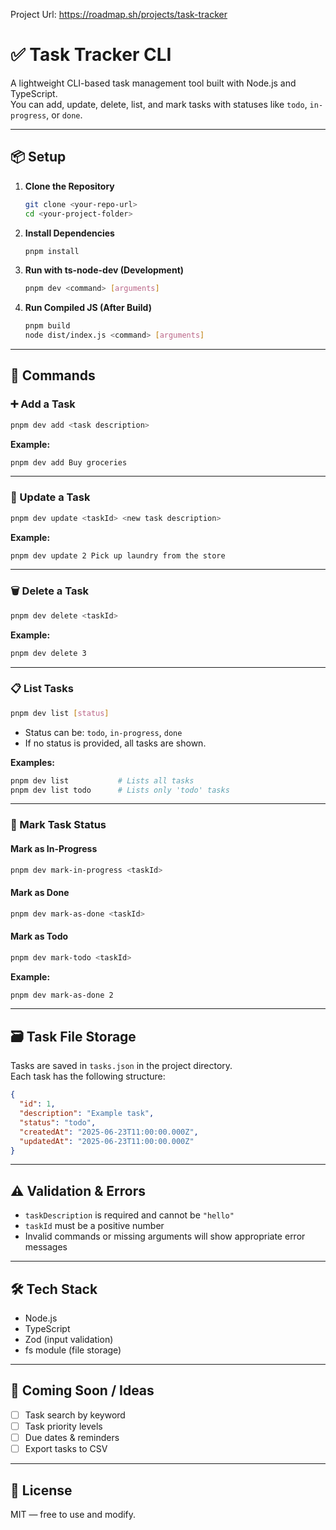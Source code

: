 Project Url: https://roadmap.sh/projects/task-tracker


# ✅ Task Tracker CLI

A lightweight CLI-based task management tool built with Node.js and TypeScript.  
You can add, update, delete, list, and mark tasks with statuses like `todo`, `in-progress`, or `done`.

---

## 📦 Setup

1. **Clone the Repository**

   ```bash
   git clone <your-repo-url>
   cd <your-project-folder>
   ```

2. **Install Dependencies**

   ```bash
   pnpm install
   ```

3. **Run with ts-node-dev (Development)**

   ```bash
   pnpm dev <command> [arguments]
   ```

4. **Run Compiled JS (After Build)**
   ```bash
   pnpm build
   node dist/index.js <command> [arguments]
   ```

---

## 🚀 Commands

### ➕ Add a Task

```bash
pnpm dev add <task description>
```

**Example:**

```bash
pnpm dev add Buy groceries
```

---

### 📝 Update a Task

```bash
pnpm dev update <taskId> <new task description>
```

**Example:**

```bash
pnpm dev update 2 Pick up laundry from the store
```

---

### 🗑️ Delete a Task

```bash
pnpm dev delete <taskId>
```

**Example:**

```bash
pnpm dev delete 3
```

---

### 📋 List Tasks

```bash
pnpm dev list [status]
```

- Status can be: `todo`, `in-progress`, `done`
- If no status is provided, all tasks are shown.

**Examples:**

```bash
pnpm dev list           # Lists all tasks
pnpm dev list todo      # Lists only 'todo' tasks
```

---

### 🔄 Mark Task Status

#### Mark as In-Progress

```bash
pnpm dev mark-in-progress <taskId>
```

#### Mark as Done

```bash
pnpm dev mark-as-done <taskId>
```

#### Mark as Todo

```bash
pnpm dev mark-todo <taskId>
```

**Example:**

```bash
pnpm dev mark-as-done 2
```

---

## 🗃️ Task File Storage

Tasks are saved in `tasks.json` in the project directory.  
Each task has the following structure:

```json
{
  "id": 1,
  "description": "Example task",
  "status": "todo",
  "createdAt": "2025-06-23T11:00:00.000Z",
  "updatedAt": "2025-06-23T11:00:00.000Z"
}
```

---

## ⚠️ Validation & Errors

- `taskDescription` is required and cannot be `"hello"`
- `taskId` must be a positive number
- Invalid commands or missing arguments will show appropriate error messages

---

## 🛠 Tech Stack

- Node.js
- TypeScript
- Zod (input validation)
- fs module (file storage)

---

## 🧪 Coming Soon / Ideas

- [ ] Task search by keyword
- [ ] Task priority levels
- [ ] Due dates & reminders
- [ ] Export tasks to CSV

---

## 📄 License

MIT — free to use and modify.
